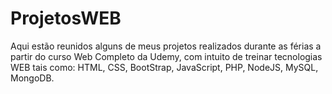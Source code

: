 # ProjetosWEB

Aqui estão reunidos alguns de meus projetos realizados durante as férias a partir do curso Web Completo da Udemy, com intuito de treinar tecnologias WEB tais como: HTML, CSS, BootStrap, JavaScript, PHP, NodeJS, MySQL, MongoDB.